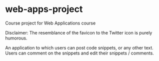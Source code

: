 # web-apps-project
Course project for Web Applications course

Disclaimer: The resemblance of the favicon to the Twitter icon is purely humorous.

An application to which users can post code snippets, or any other text. Users can comment on the snippets and edit their snippets / comments.
